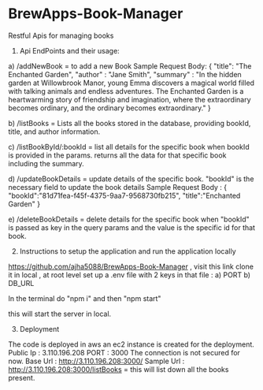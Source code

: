 # BrewApps-Book-Manager
Restful Apis for managing books

1) Api EndPoints and their usage:

a) /addNewBook = to add a new Book
Sample Request Body:
{
    "title": "The Enchanted Garden",
    "author" : "Jane Smith",
    "summary" : "In the hidden garden at Willowbrook Manor, young Emma discovers a magical world filled with talking animals and endless adventures. 
                 The Enchanted Garden is a heartwarming story of friendship and imagination, where the extraordinary becomes ordinary, and the ordinary 
                 becomes extraordinary."
}

b) /listBooks = Lists all the books stored in the database, providing bookId, title, and author information.

c) /listBookById/:bookId = list all details for the specific book when bookId is provided in the params.
returns all the data for that specific book including the summary.

d) /updateBookDetails = update details of the specific book. "bookId" is the necessary field to update the book details 
Sample Request Body :
{
    "bookId":"81d71fea-f45f-4375-9aa7-9568730fb215",
    "title":"Enchanted Garden"
}

e) /deleteBookDetails = delete details for the specific book when "bookId" is passed as key in the query params and the value is the specific id for that book.


2) Instructions to setup the application and run the application locally

https://github.com/ajha5088/BrewApps-Book-Manager , visit this link 
clone it in local , at root level set up a .env file with 2 keys in that file :
a) PORT 
b) DB_URL 

In the terminal do "npm i"
and then "npm start"

this will start the server in local.


3) Deployment 

The code is deployed in aws an ec2 instance is created for the deployment.
Public Ip : 3.110.196.208
PORT : 3000
The connection is not secured for now.
Base Url : http://3.110.196.208:3000/
Sample Url : http://3.110.196.208:3000/listBooks = this will list down all the books present.
